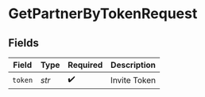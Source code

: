 # GetPartnerByTokenRequest


## Fields

| Field              | Type               | Required           | Description        |
| ------------------ | ------------------ | ------------------ | ------------------ |
| `token`            | *str*              | :heavy_check_mark: | Invite Token       |